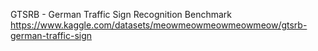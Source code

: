 GTSRB - German Traffic Sign Recognition Benchmark
https://www.kaggle.com/datasets/meowmeowmeowmeowmeow/gtsrb-german-traffic-sign